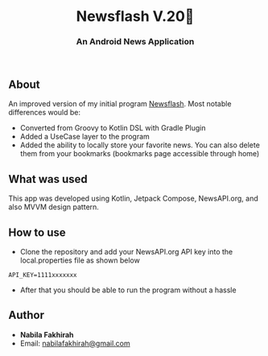 <h1 align="center">Newsflash V.20📰</h1>
<h3 align="center">An Android News Application</h3>
<br/>

## About
An improved version of my initial program [Newsflash](https://github.com/nabilafakhirah/newsflash). Most notable differences would be:
- Converted from Groovy to Kotlin DSL with Gradle Plugin
- Added a UseCase layer to the program
- Added the ability to locally store your favorite news. You can also delete them from your bookmarks (bookmarks page accessible through home)

## What was used
This app was developed using Kotlin, Jetpack Compose, NewsAPI.org, and also MVVM design pattern.

## How to use
- Clone the repository and add your NewsAPI.org API key into the local.properties file as shown below
```
API_KEY=1111xxxxxxx
```
- After that you should be able to run the program without a hassle
  <br />

## Author
* <b>Nabila Fakhirah</b>
* Email: nabilafakhirah@gmail.com
  <br />